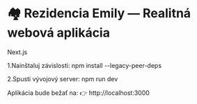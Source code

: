 
# 🏘️ Rezidencia Emily — Realitná webová aplikácia

Next.js 

1.Nainštaluj závislosti:
    npm install --legacy-peer-deps

2.Spusti vývojový server:
        npm run dev    

Aplikácia bude bežať na:
👉 http://localhost:3000